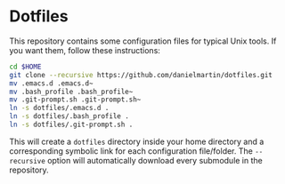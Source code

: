 Dotfiles
========

This repository contains some configuration files for typical Unix tools. If you want them, follow these instructions:

```sh
cd $HOME
git clone --recursive https://github.com/danielmartin/dotfiles.git
mv .emacs.d .emacs.d~
mv .bash_profile .bash_profile~
mv .git-prompt.sh .git-prompt.sh~
ln -s dotfiles/.emacs.d .
ln -s dotfiles/.bash_profile .
ln -s dotfiles/.git-prompt.sh .
```

This will create a `dotfiles` directory inside your home directory and a corresponding symbolic link for each configuration file/folder. The `--recursive` option will automatically download every submodule in the repository.
